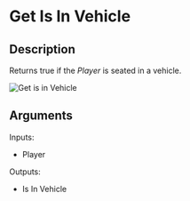 # Get Is In Vehicle

## Description

Returns true if the _Player_ is seated in a vehicle.

![Get is in Vehicle](../../.gitbook/assets/images/scripting/vehicles/getisinvehicle.png)

## Arguments

Inputs:

- Player

Outputs:

- Is In Vehicle
